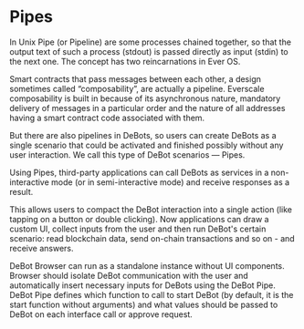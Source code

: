 # Pipes

In Unix Pipe (or Pipeline) are some processes chained together, so that the output text of such a process (stdout) is passed directly as input (stdin) to the next one. The concept has two reincarnations in Ever OS.&#x20;

Smart contracts that pass messages between each other, a design sometimes called “composability”, are actually a pipeline. Everscale composability is built in because of its asynchronous nature, mandatory delivery of messages in a particular order and the nature of all addresses having a smart contract code associated with them.&#x20;

But there are also pipelines in DeBots, so users can create DeBots as a single scenario that could be activated and finished possibly without any user interaction. We call this type of DeBot scenarios — Pipes.

Using Pipes, third-party applications can call DeBots as services in a non-interactive mode (or in semi-interactive mode) and receive responses as a result.

This allows users to compact the DeBot interaction into a single action (like tapping on a button or double clicking). Now applications can draw a custom UI, collect inputs from the user and then run DeBot's certain scenario: read blockchain data, send on-chain transactions and so on - and receive answers.

DeBot Browser can run as a standalone instance without UI components. Browser should isolate DeBot communication with the user and automatically insert necessary inputs for DeBots using the DeBot Pipe. DeBot Pipe defines which function to call to start DeBot (by default, it is the start function without arguments) and what values should be passed to DeBot on each interface call or approve request.
